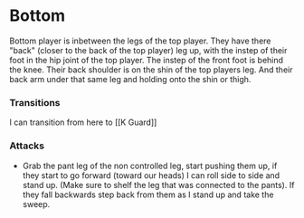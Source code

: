 # Bottom
Bottom player is inbetween the legs of the top player. They have there "back" (closer to the back of the top player) leg up, with the instep of their foot in the hip joint of the top player. The instep of the front foot is behind the knee. Their back shoulder is on the shin of the top players leg. And their back arm under that same leg and holding onto the shin or thigh.

### Transitions
I can transition from here to [[K Guard]]

### Attacks
- Grab the pant leg of the non controlled leg, start pushing them up, if they start to go forward (toward our heads) I can roll side to side and stand up. (Make sure to shelf the leg that was connected to the pants). If they fall backwards step back from them as I stand up and take the sweep. 


